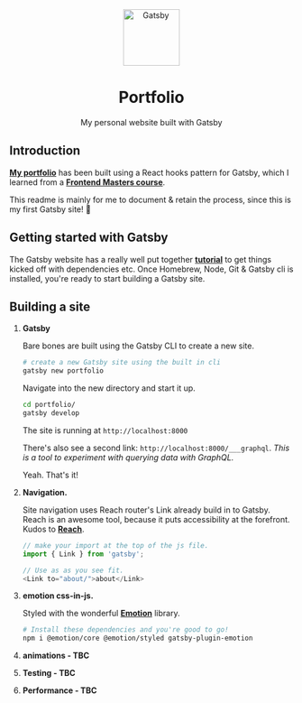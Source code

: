 <div align=center>
<img alt="Gatsby" src="https://res.cloudinary.com/tomhendra/image/upload/v1566377250/portfolio-logo/logo-outlined-rectangle-bg.svg" width="100" />
<h1>Portfolio</h1>
<p>My personal website built with Gatsby</p>
</div>

## Introduction

**[My portfolio](https://tomhendra.dev)** has been built using a React hooks pattern for Gatsby, which I learned from a **[Frontend Masters course](https://frontendmasters.com/courses/gatsby/)**.

This readme is mainly for me to document & retain the process, since this is my first Gatsby site! 🚀

## Getting started with Gatsby

The Gatsby website has a really well put together **[tutorial](https://www.gatsbyjs.org/tutorial/)** to get things kicked off with dependencies etc. Once Homebrew, Node, Git & Gatsby cli is installed, you're ready to start building a Gatsby site.

## Building a site

1.  **Gatsby**

    Bare bones are built using the Gatsby CLI to create a new site.

    ```sh
    # create a new Gatsby site using the built in cli
    gatsby new portfolio
    ```

    Navigate into the new directory and start it up.

    ```sh
    cd portfolio/
    gatsby develop
    ```

    The site is running at `http://localhost:8000`

    There's also see a second link: `http://localhost:8000/___graphql`.
    _This is a tool to experiment with querying data with GraphQL._

    Yeah. That's it!

2.  **Navigation.**

    Site navigation uses Reach router's Link already build in to Gatsby. Reach is an awesome tool, because it puts accessibility at the forefront. Kudos to **[Reach](https://reach.tech/router)**.

    ```javascript
    // make your import at the top of the js file.
    import { Link } from 'gatsby';
    ```

    ```javascript
    // Use as as you see fit.
    <Link to="about/">about</Link>
    ```

3.  **emotion css-in-js.**

    Styled with the wonderful **[Emotion](https://emotion.sh/docs/introduction)** library.

    ```sh
    # Install these dependencies and you're good to go!
    npm i @emotion/core @emotion/styled gatsby-plugin-emotion
    ```

4) **animations - TBC**

5) **Testing - TBC**

6) **Performance - TBC**
